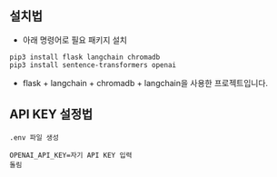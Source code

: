 ## 설치법

- 아래 명령어로 필요 패키지 설치
```
pip3 install flask langchain chromadb 
pip3 install sentence-transformers openai
```
- flask + langchain + chromadb + langchain을 사용한 프로젝트입니다.

## API KEY 설정법
```
.env 파일 생성

OPENAI_API_KEY=자기 API KEY 입력
돌림
```
